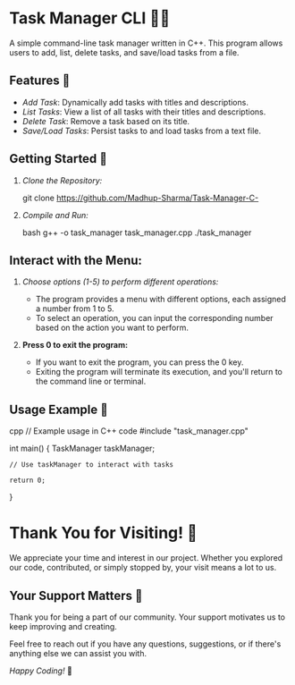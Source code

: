 # Task Manager CLI 👩‍💻

A simple command-line task manager written in C++. This program allows users to add, list, delete tasks, and save/load tasks from a file.

## Features 🚀

- *Add Task*: Dynamically add tasks with titles and descriptions.
- *List Tasks*: View a list of all tasks with their titles and descriptions.
- *Delete Task*: Remove a task based on its title.
- *Save/Load Tasks*: Persist tasks to and load tasks from a text file.

## Getting Started 🏁

1. *Clone the Repository:*

    git clone https://github.com/Madhup-Sharma/Task-Manager-C-
    

2. *Compile and Run:*

    bash
    g++ -o task_manager task_manager.cpp
    ./task_manager
    

## Interact with the Menu: 

1. *Choose options (1-5) to perform different operations:*
    - The program provides a menu with different options, each assigned a number from 1 to 5.
    - To select an operation, you can input the corresponding number based on the action you want to perform.

2. **Press 0 to exit the program:**
    - If you want to exit the program, you can press the 0 key.
    - Exiting the program will terminate its execution, and you'll return to the command line or terminal.



## Usage Example 🌟

cpp
// Example usage in C++ code
#include "task_manager.cpp"

int main() {
    TaskManager taskManager;

    // Use taskManager to interact with tasks

    return 0;
}


# Thank You for Visiting! 🌟

We appreciate your time and interest in our project. Whether you explored our code, contributed, or simply stopped by, your visit means a lot to us.

## Your Support Matters 💙

Thank you for being a part of our community. Your support motivates us to keep improving and creating.

Feel free to reach out if you have any questions, suggestions, or if there's anything else we can assist you with.

*Happy Coding!* 🚀
